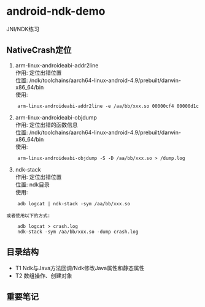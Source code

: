 # android-ndk-demo
JNI/NDK练习

## NativeCrash定位
1. arm-linux-androideabi-addr2line  
作用: 定位出错位置  
位置: /ndk/toolchains/aarch64-linux-android-4.9/prebuilt/darwin-x86_64/bin  
使用:
```shell
    arm-linux-androideabi-addr2line -e /aa/bb/xxx.so 00000cf4 00000d1c
```

2. arm-linux-androideabi-objdump  
作用: 定位出错的函数信息  
位置: /ndk/toolchains/aarch64-linux-android-4.9/prebuilt/darwin-x86_64/bin  
使用:
```shell
    arm-linux-androideabi-objdump -S -D /aa/bb/xxx.so > /dump.log
```

3. ndk-stack  
作用: 定位出错位置  
位置: ndk目录  
使用:
```shell
    adb logcat | ndk-stack -sym /aa/bb/xxx.so
```
	或者使用以下的方式:
```shell
    adb logcat > crash.log
    ndk-stack -sym /aa/bb/xxx.so -dump crash.log
```

## 目录结构
- T1 Ndk与Java方法回调/Ndk修改Java属性和静态属性
- T2 数组操作、创建对象

## 重要笔记

